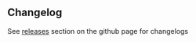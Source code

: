 ## Changelog

See [releases](https://github.com/KlutzyBubbles/lc-better-emotes/releases) section on the github page for changelogs